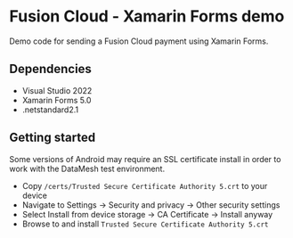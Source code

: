 # Fusion Cloud - Xamarin Forms demo

Demo code for sending a Fusion Cloud payment using Xamarin Forms. 

## Dependencies

* Visual Studio 2022
* Xamarin Forms 5.0
* .netstandard2.1

## Getting started

Some versions of Android may require an SSL certificate install in order to work with the DataMesh test environment.

* Copy `/certs/Trusted Secure Certificate Authority 5.crt` to your device
* Navigate to Settings → Security and privacy → Other security settings
* Select Install from device storage → CA Certificate → Install anyway
* Browse to and install `Trusted Secure Certificate Authority 5.crt`
